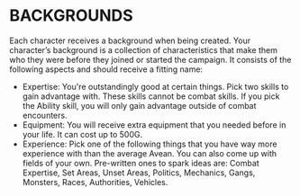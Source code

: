 # BACKGROUNDS

Each character receives a background when being created. 
Your character’s background is a collection of characteristics that make them who they were before they joined or started the campaign. 
It consists of the following aspects and should receive a fitting name: 
* Expertise: You're outstandingly good at certain things. Pick two skills to gain advantage with. These skills cannot be combat skills. If you pick the Ability skill, you will only gain advantage outside of combat encounters. 
* Equipment: You will receive extra equipment that you needed before in your life. It can cost up to 500G. 
* Experience: Pick one of the following things that you have way more experience with than the average Avean. You can also come up with fields of your own. Pre-written ones to spark ideas are: Combat Expertise, Set Areas, Unset Areas, Politics, Mechanics, Gangs, Monsters, Races, Authorities, Vehicles. 